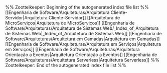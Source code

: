 %% Zoottelkeeper: Beginning of the autogenerated index file list  %%
 [[Engenharia de Software/Arquiteturas/Arquitetura Cliente-Servidor|Arquitetura Cliente-Servidor]]
 [[Arquitetura de MicroServiços|Arquitetura de MicroServiços]]
 [[Engenharia de Software/Arquiteturas/Arquitetura de Sistemas Web/_Index_of_Arquitetura de Sistemas Web|_Index_of_Arquitetura de Sistemas Web]]
 [[Engenharia de Software/Arquiteturas/Arquitetura em Camadas|Arquitetura em Camadas]]
 [[Engenharia de Software/Arquiteturas/Arquitetura em Serviços|Arquitetura em Serviços]]
 [[Engenharia de Software/Arquiteturas/Arquitetura Orientação a Eventos|Arquitetura Orientação a Eventos]]
 [[Engenharia de Software/Arquiteturas/Arquitetura Serverless|Arquitetura Serverless]]
%% Zoottelkeeper: End of the autogenerated index file list  %%
